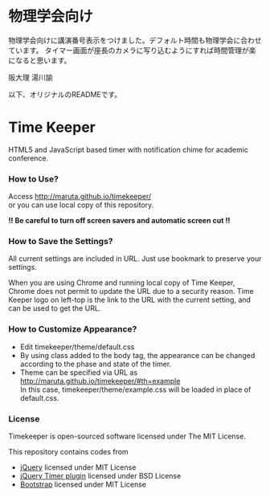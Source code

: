 # 物理学会向け

物理学会向けに講演番号表示をつけました。デフォルト時間も物理学会に合わせています。
タイマー画面が座長のカメラに写り込むようにすれば時間管理が楽になると思います。

阪大理 湯川諭

以下、オリジナルのREADMEです。

# Time Keeper
HTML5 and JavaScript based timer with notification chime for academic conference.

### How to Use?
Access
http://maruta.github.io/timekeeper/  
or you can use local copy of this repository.

**:bangbang: Be careful to turn off screen savers and automatic screen cut :bangbang:**

### How to Save the Settings?
All current settings are included in URL.
Just use bookmark to preserve your settings.

When you are using Chrome and running local copy of Time Keeper,
Chrome does not permit to update the URL due to a security reason.
Time Keeper logo on left-top is the link to the URL with the current setting, and can be used to get the URL.

### How to Customize Appearance?

 * Edit timekeeper/theme/default.css
 * By using class added to the body tag, the appearance can be changed according to the phase and state of the timer.
 * Theme can be specified via URL as  
   http://maruta.github.io/timekeeper/#th=example  
   In this case, timekeeper/theme/example.css will be loaded in place of default.css.

### License
Timekeeper is open-sourced software licensed under The MIT License.

This repository contains codes from
 * [jQuery](https://jquery.org/license/) licensed under MIT License
 * [jQuery Timer plugin](http://www.mattptr.net/) licensed under BSD License
 * [Bootstrap](https://github.com/twbs/bootstrap/blob/master/LICENSE) licensed under MIT License
